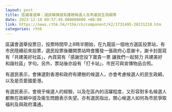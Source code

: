 ```yaml
---
layout: post
title: 區議會選舉｜選民稱揀選有建樹候選人及考慮民生政綱等
date: 2023-12-10 09:57:49.000000000 +08:00
link: https://news.rthk.hk/rthk/ch/component/k2/1731495-20231210.htm
categories: rthk
---
```


區議會選舉投票日，投票時間早上8時半開始，在九龍區一個地方選區投票站，有市民陸續前來投票，選民投票後離開票站時會獲發一張政府心意謝卡，謝卡封面寫有「共建美好社區」，內頁寫有「感謝您投下寶貴一票 讓我們一起努力 共建美好和諧社區」字句。另外，票站後亦設有「打卡站」，市民可與宣傳物品合照。

有選民表示，會揀選對香港和政府有建樹的候選人，亦會考慮候選人的民生政綱，以及是否愛國愛港。

有選民表示，會視乎候選人的經驗，以及在區內的活躍程度，又形容對多名候選人都無在政綱中提及衞生問題表示失望。亦有選民指出，關心候選人如何為市民爭取福利及與政府溝通。

